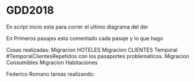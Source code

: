 # GDD2018

En script inicio esta para correr el ultimo diagrama del der

En Primeros pasajes esta comentado cada pasaje y lo que hago

Cosas realizadas:
Migracion HOTELES
Migracion CLIENTES
Temporal #TemporalClientesRepetidos con los pasaportes problematicos.
Migracion Consumibles
Migracion Habitaciones


Federico Romano tareas realizando:

